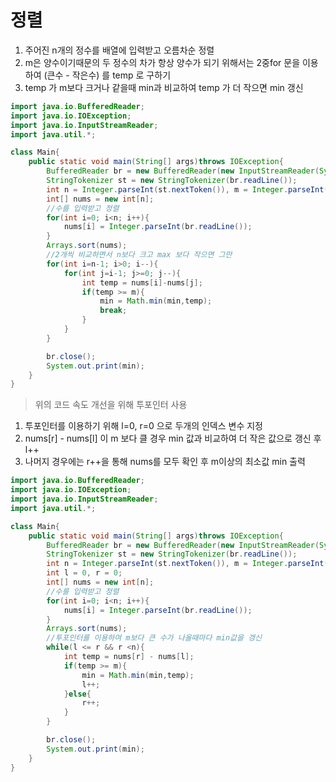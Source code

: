 # 정렬
1. 주어진 n개의 정수를 배열에 입력받고 오름차순 정렬
2. m은 양수이기때문의 두 정수의 차가 항상 양수가 되기 위해서는 2중for 문을 이용하여 (큰수 - 작은수) 를 temp 로 구하기
3. temp 가 m보다 크거나 같을때 min과 비교하여 temp 가 더 작으면 min 갱신


```java
import java.io.BufferedReader;
import java.io.IOException;
import java.io.InputStreamReader;
import java.util.*;

class Main{
    public static void main(String[] args)throws IOException{
        BufferedReader br = new BufferedReader(new InputStreamReader(System.in));
        StringTokenizer st = new StringTokenizer(br.readLine());
        int n = Integer.parseInt(st.nextToken()), m = Integer.parseInt(st.nextToken()), min = Integer.MAX_VALUE;
        int[] nums = new int[n];
        //수를 입력받고 정렬
        for(int i=0; i<n; i++){
            nums[i] = Integer.parseInt(br.readLine());
        }
        Arrays.sort(nums);
        //2개씩 비교하면서 n보다 크고 max 보다 작으면 그만
        for(int i=n-1; i>0; i--){
            for(int j=i-1; j>=0; j--){
                int temp = nums[i]-nums[j];
                if(temp >= m){
                    min = Math.min(min,temp);
                    break;
                }
            }
        }

        br.close();
        System.out.print(min);
    }
}
```

> 위의 코드 속도 개선을 위해 투포인터 사용
1. 투포인터를 이용하기 위해 l=0, r=0 으로 두개의 인덱스 변수 지정
2. nums[r] - nums[l] 이 m 보다 클 경우 min 값과 비교하여 더 작은 값으로 갱신 후 l++
3. 나머지 경우에는 r++을 통해 nums를 모두 확인 후 m이상의 최소값 min 출력


```java
import java.io.BufferedReader;
import java.io.IOException;
import java.io.InputStreamReader;
import java.util.*;

class Main{
    public static void main(String[] args)throws IOException{
        BufferedReader br = new BufferedReader(new InputStreamReader(System.in));
        StringTokenizer st = new StringTokenizer(br.readLine());
        int n = Integer.parseInt(st.nextToken()), m = Integer.parseInt(st.nextToken()), min = Integer.MAX_VALUE;
        int l = 0, r = 0;
        int[] nums = new int[n];
        //수를 입력받고 정렬
        for(int i=0; i<n; i++){
            nums[i] = Integer.parseInt(br.readLine());
        }
        Arrays.sort(nums);
        //투포인터를 이용하여 m보다 큰 수가 나올때마다 min값을 갱신
        while(l <= r && r <n){
            int temp = nums[r] - nums[l];
            if(temp >= m){
                min = Math.min(min,temp);
                l++;
            }else{
                r++;
            }
        }

        br.close();
        System.out.print(min);
    }
}
```
